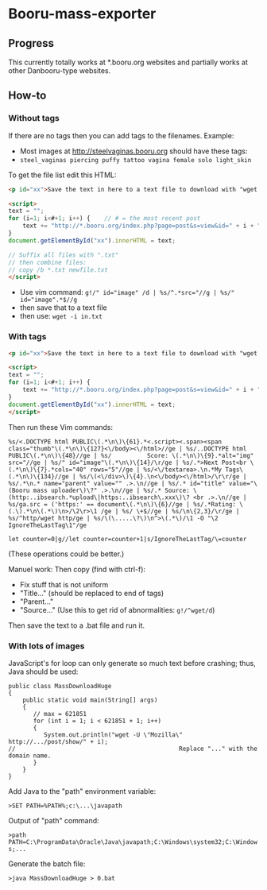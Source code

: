 # Booru-mass-exporter

## Progress

This currently totally works at *.booru.org websites and partially works at other Danbooru-type websites.

## How-to

### Without tags

If there are no tags then you can add tags to the filenames. Example:
* Most images at http://steelvaginas.booru.org should have these tags:
 * `steel_vaginas piercing puffy tattoo vagina female solo light_skin`

To get the file list edit this HTML:

````html
<p id="xx">Save the text in here to a text file to download with "wget -i in.txt -O out.txt"</p>

<script>
text = "";
for (i=1; i<#+1; i++) {    // # = the most recent post
    text += "http://*.booru.org/index.php?page=post&s=view&id=" + i + "<br>"    // * = the hostname
}
document.getElementById("xx").innerHTML = text;

// Suffix all files with ".txt"
// then combine files:
// copy /b *.txt newfile.txt
</script>
````

* Use vim command: `g!/" id="image" /d | %s/^.*src="//g | %s/" id="image".*$//g`
* then save that to a text file
* then use: `wget -i in.txt`

### With tags

````html
<p id="xx">Save the text in here to a text file to download with "wget -i in.txt -O out.txt"</p>

<script>
text = "";
for (i=1; i<#+1; i++) {
    text += "http://*.booru.org/index.php?page=post&s=view&id=" + i + "<br>"
}
document.getElementById("xx").innerHTML = text;
</script>
````

Then run these Vim commands:

`%s/<.DOCTYPE html PUBLIC\(.*\n\)\{61}.*<.script><.span><span class="thumb"\(.*\n\)\{127}<\/body><\/html>//ge | %s/..DOCTYPE html PUBLIC\(.*\n\)\{48}//ge | %s/          Score: \(.*\n\)\{9}.*alt="img" src="//ge | %s/" id="image"\(.*\n\)\{14}/\r/ge | %s/.*>Next Post<br \(.*\n\)\{7}.*cols="40" rows="5"//ge | %s/<\/textarea>.\n.*My Tags\(.*\n\)\{134}//ge | %s/\(<\/div>\)\{4}.\n<\/body><\/html>/\r\r/ge | %s/.*\n.* name="parent" value="" .>.\n//ge | %s/.* id="title" value="\(Booru mass uploader\)\?" .>.\n//ge | %s/.* Source: \(http:..ibsearch.*upload\|https:..ibsearch\.xxx\)\? <br .>.\n//ge | %s/ga.src = ('https:' == document\(.*\n\)\{6}//ge | %s/.*Rating: \(.\).*\n\(.*\)\n>/\2\r>\1 /ge | %s/ \+$//ge | %s/\n\{2,3}/\r/ge | %s/^http/wget http/ge | %s/\(\.....\?\)\n^>\(.*\)/\1 -O "\2 IgnoreTheLastTag\1"/ge`

`let counter=0|g//let counter=counter+1|s/IgnoreTheLastTag/\=counter`

(These operations could be better.)

Manuel work:
Then copy (find with ctrl-f):
* Fix stuff that is not uniform
* "Title..." (should be replaced to end of tags)
* "Parent..."
* "Source..."
(Use this to get rid of abnormalities: `g!/^wget/d`)

Then save the text to a .bat file and run it.

### With lots of images

JavaScript's for loop can only generate so much text before crashing; thus, Java should be used:

````
public class MassDownloadHuge
{
    public static void main(String[] args)
    {
       // max = 621851
       for (int i = 1; i < 621851 + 1; i++)
       {
          System.out.println("wget -U \"Mozilla\" http://.../post/show/" + i);
//                                              Replace "..." with the domain name.
       }
    }
}
````

Add Java to the "path" environment variable:

`>SET PATH=%PATH%;c:\...\javapath`

Output of "path" command:

`>path`
`PATH=C:\ProgramData\Oracle\Java\javapath;C:\Windows\system32;C:\Windows;...`

Generate the batch file:

`>java MassDownloadHuge > 0.bat`

